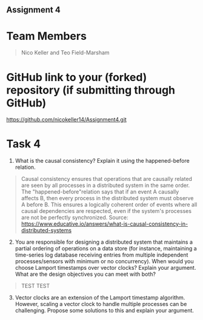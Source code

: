 Assignment 4
------------

# Team Members

>Nico Keller and Teo Field-Marsham

# GitHub link to your (forked) repository (if submitting through GitHub)

https://github.com/nicokeller14/Assignment4.git


# Task 4

1. What is the causal consistency? Explain it using the happened-before relation.
> Causal consistency ensures that operations that are causally related are seen by all 
> processes in a distributed system in the same order. The "happened-before"relation 
> says that if an event A causally affects B, then every process in the distributed 
> system must observe A before B. This ensures a logically coherent order of events 
> where all causal dependencies are respected, even if the system's processes are not 
> be perfectly synchronized.
> Source: https://www.educative.io/answers/what-is-causal-consistency-in-distributed-systems

2. You are responsible for designing a distributed system that maintains a partial ordering of operations on a data store (for instance, maintaining a time-series log database receiving entries from multiple independent processes/sensors with minimum or no concurrency). When would you choose Lamport timestamps over vector clocks? Explain your argument. 
   What are the design objectives you can meet with both?
>TEST TEST

3. Vector clocks are an extension of the Lamport timestamp algorithm. However, scaling a vector clock to handle multiple processes can be challenging. Propose some solutions to this and explain your argument. 
>
